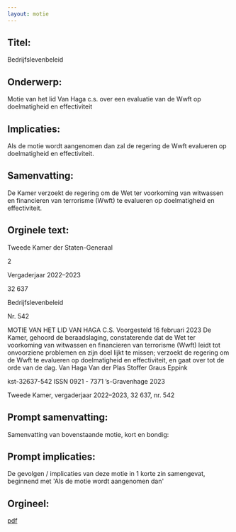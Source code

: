 ```yaml
---
layout: motie
---
```

## Titel:
Bedrijfslevenbeleid
## Onderwerp:
Motie van het lid Van Haga c.s. over een evaluatie van de Wwft op doelmatigheid en effectiviteit
## Implicaties:

Als de motie wordt aangenomen dan zal de regering de Wwft evalueren op doelmatigheid en effectiviteit.
## Samenvatting:

De Kamer verzoekt de regering om de Wet ter voorkoming van witwassen en financieren van terrorisme (Wwft) te evalueren op doelmatigheid en effectiviteit.
## Orginele text:


Tweede Kamer der Staten-Generaal

2

Vergaderjaar 2022–2023

32 637

Bedrijfslevenbeleid

Nr. 542

MOTIE VAN HET LID VAN HAGA C.S.
Voorgesteld 16 februari 2023
De Kamer,
gehoord de beraadslaging,
constaterende dat de Wet ter voorkoming van witwassen en financieren
van terrorisme (Wwft) leidt tot onvoorziene problemen en zijn doel lijkt te
missen;
verzoekt de regering om de Wwft te evalueren op doelmatigheid en
effectiviteit,
en gaat over tot de orde van de dag.
Van Haga
Van der Plas
Stoffer
Graus
Eppink

kst-32637-542
ISSN 0921 - 7371
’s-Gravenhage 2023

Tweede Kamer, vergaderjaar 2022–2023, 32 637, nr. 542


## Prompt samenvatting:
Samenvatting van bovenstaande motie, kort en bondig:


## Prompt implicaties:
De gevolgen / implicaties van deze motie in 1 korte zin samengevat, beginnend met 'Als de motie wordt aangenomen dan' 

## Orgineel:
[pdf](https://gegevensmagazijn.tweedekamer.nl/OData/v4/2.0/Document(d8339017-2d79-4a76-aa6b-5e21828dfa09)/resource)
